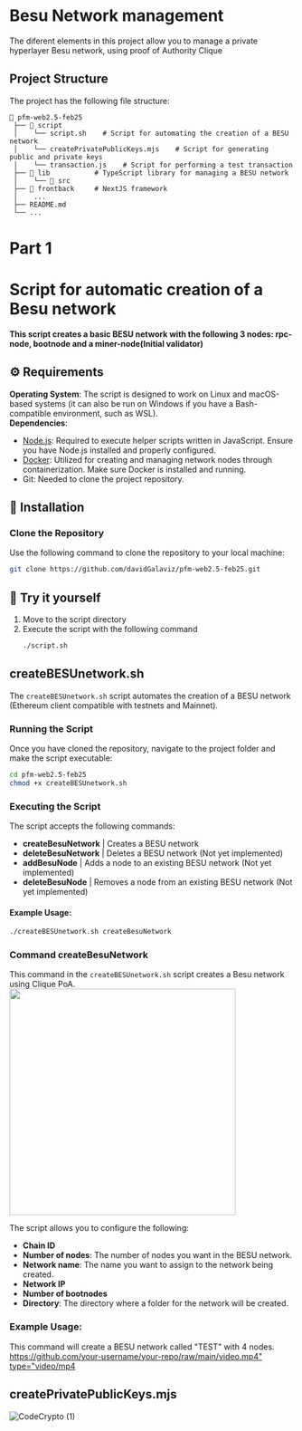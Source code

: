 # Besu Network management
The diferent elements in this project allow you to manage a private hyperlayer Besu network, using proof of Authority Clique

## Project Structure 
The project has the following file structure:

```
📂 pfm-web2.5-feb25
 ├── 📂 script        
 │    └── script.sh    # Script for automating the creation of a BESU network
 │    └── createPrivatePublicKeys.mjs    # Script for generating public and private keys  
 │    └── transaction.js    # Script for performing a test transaction  
 ├── 📂 lib           # TypeScript library for managing a BESU network  
 │    └── 📂 src
 ├── 📂 frontback     # NextJS framework  
 │    ...  
 ├── README.md  
 └── ...  
```

# Part 1
# Script for automatic creation of a Besu network
**This script creates a basic BESU network with the following 3 nodes: rpc-node, bootnode and a miner-node(Initial validator)**


## ⚙️ Requirements  
**Operating System**: The script is designed to work on Linux and macOS-based systems (it can also be run on Windows if you have a Bash-compatible environment, such as WSL).  
**Dependencies**:
- [Node.js]([https://docs.docker.com/get-docker/](https://nodejs.org/es)): Required to execute helper scripts written in JavaScript. Ensure you have Node.js installed and properly configured.
- [Docker](https://docs.docker.com/get-docker/): Utilized for creating and managing network nodes through containerization. Make sure Docker is installed and running.
- Git: Needed to clone the project repository.

## 🔧 Installation  

### Clone the Repository  
Use the following command to clone the repository to your local machine:

```bash
git clone https://github.com/davidGalaviz/pfm-web2.5-feb25.git
```

## 🌟 Try it yourself
1. Move to the script directory
2. Execute the script with the following command
   ```bash
   ./script.sh
   ```

## createBESUnetwork.sh  
The `createBESUnetwork.sh` script automates the creation of a BESU network (Ethereum client compatible with testnets and Mainnet).  

### Running the Script  

Once you have cloned the repository, navigate to the project folder and make the script executable:

```bash
cd pfm-web2.5-feb25
chmod +x createBESUnetwork.sh
```

### Executing the Script  

The script accepts the following commands:  
- **createBesuNetwork** | Creates a BESU network  
- **deleteBesuNetwork** | Deletes a BESU network (Not yet implemented)  
- **addBesuNode** | Adds a node to an existing BESU network (Not yet implemented)  
- **deleteBesuNode** | Removes a node from an existing BESU network (Not yet implemented)  

#### Example Usage:  
```bash
./createBESUnetwork.sh createBesuNetwork
```

### Command createBesuNetwork  
This command in the `createBESUnetwork.sh` script creates a Besu network using Clique PoA.  
<img src="https://github.com/user-attachments/assets/3c7e358c-34ea-4c7e-b89c-d007edc5b056" width="400">

The script allows you to configure the following:  

- **Chain ID**  
- **Number of nodes**: The number of nodes you want in the BESU network.  
- **Network name**: The name you want to assign to the network being created.  
- **Network IP**  
- **Number of bootnodes**  
- **Directory**: The directory where a folder for the network will be created.  

### Example Usage:  
This command will create a BESU network called "TEST" with 4 nodes.  
[https://github.com/your-username/your-repo/raw/main/video.mp4" type="video/mp4](https://github.com/davidGalaviz/pfm-web2.5-feb25/blob/main/script/video-script-demo.mp4)

## createPrivatePublicKeys.mjs  
![CodeCrypto (1)](https://github.com/user-attachments/assets/6957b154-1bd2-4162-98c2-1815688fee51)
